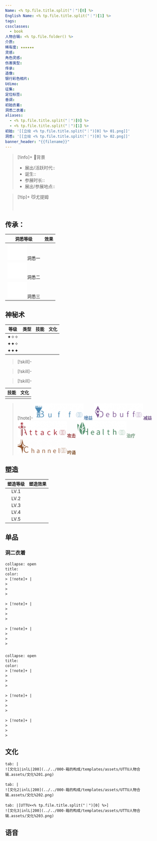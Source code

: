 ```yaml
---
Name: <% tp.file.title.split("｜")[0] %>
English Name: <% tp.file.title.split("｜")[1] %>
tags: 
cssclasses:
  - book
人物合辑: <% tp.file.folder() %>
介质: 
稀有度: ★★★★★★
灵感: 
角色灵感: 
伤害类型: 
传承: 
造像: 
银行彩色相片: 
Udimo: 
征集: 
定位标签: 
香调: 
初始衣着: 
洞悉二衣着: 
aliases:
  - <% tp.file.title.split("｜")[0] %>
  - <% tp.file.title.split("｜")[1] %>
初始: '[[立绘 <% tp.file.title.split("｜")[0] %> 01.png]]'
洞悉: '[[立绘 <% tp.file.title.split("｜")[0] %> 02.png]]'
banner_header: "{{filename}}"
---
```



> [!info]+ 🌆背景
> - 展出/活跃时代:: 
> - 诞生:: 
> - 参展时长:: 
> - 展出/参展地点:: 

> [!tip]+ 😼尤提姆
> 
> 
> <div style="height: 20px"></div>
> 
> 

## 传承：

|                                 洞悉等级                                  | 效果  |
| :-------------------------------------------------------------------: | :-: |
| ![洞悉一\|50](000-箱的构成/templates/assets/UTTU人物合辑.assets/图标%20洞悉Ⅰ.png)洞悉一 |     |
| ![洞悉二\|50](000-箱的构成/templates/assets/UTTU人物合辑.assets/图标%20洞悉Ⅱ.png)洞悉二 |     |
| ![洞悉三\|50](000-箱的构成/templates/assets/UTTU人物合辑.assets/图标%20洞悉Ⅲ.png)洞悉三 |     |

## 神秘术

| 等级  | 类型  | 技能  | 文化  |
| :-: | :-: | :-: | :-: |
| ✦✧✧ |     |     |     |
| ✦✦✧ |     |     |     |
| ✦✦✦ |     |     |     |

> [!skill]- 

> [!skill]- 

> [!skill]- 

| 技能 | 文化 |
| ---- | :--: |
|      |      |

> [!note]- 
> ![增益](000-箱的构成/templates/assets/UTTU人物合辑.assets/Buff.png)<b><font color="#5c87b3">增益</font></b>
> ![减益](000-箱的构成/templates/assets/UTTU人物合辑.assets/Debuff.png)<b><font color="#7B5E91">减益</font></b>
> ![攻击](000-箱的构成/templates/assets/UTTU人物合辑.assets/Attack.png)<b><font color="#933334">攻击</font></b>
> ![治疗](000-箱的构成/templates/assets/UTTU人物合辑.assets/Health.png)<b><font color="#6F967A">治疗</font></b>
> ![吟诵](000-箱的构成/templates/assets/UTTU人物合辑.assets/Channel.png)<b><font color="#895C39">吟诵</font></b>

## 塑造

| 塑造等级 | 塑造效果 |
| :--: | :--: |
| LV.1 |      |
| LV.2 |      |
| LV.3 |      |
| LV.4 |      |
| LV.5 |      |


## 单品

### 洞二衣着

````ad-flex
collapse: open
title: 
color: 
> [!note]+ |
> 
> 
> 

> [!note]+ |
> 
> 
> 

> [!note]+ |
> 
> 
> 
````

### 

````ad-flex
collapse: open
title: 
color: 
> [!note]+ |
> 
> 
> 

> [!note]+ |
> 
> 
> 

> [!note]+ |
> 
> 
> 
````

## 文化

````tab
tab: |
![文化1|inlL|200](../../000-箱的构成/templates/assets/UTTU人物合辑.assets/文化%201.png)

tab: |
![文化2|inlL|200](../../000-箱的构成/templates/assets/UTTU人物合辑.assets/文化%202.png)

tab: |[UTTU×<% tp.file.title.split("｜")[0] %>]
![文化3|inlL|200](../../000-箱的构成/templates/assets/UTTU人物合辑.assets/文化%203.png)

````

## 语音

